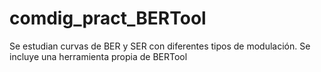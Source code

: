 # comdig_pract_BERTool
Se estudian curvas de BER y SER con diferentes tipos de modulación. Se incluye una herramienta propia de BERTool
